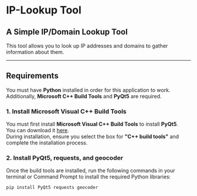 # IP-Lookup Tool


## A Simple IP/Domain Lookup Tool

This tool allows you to look up IP addresses and domains to gather information about them.

---

## Requirements

You must have **Python** installed in order for this application to work. Additionally, **Microsoft C++ Build Tools** and **PyQt5** are required.

### 1. Install **Microsoft Visual C++ Build Tools**

You must first install **Microsoft Visual C++ Build Tools** to install **PyQt5**.  
You can download it [here](https://visualstudio.microsoft.com/visual-cpp-build-tools/).  
During installation, ensure you select the box for **"C++ build tools"** and complete the installation process.

### 2. Install **PyQt5**, **requests**, and **geocoder**

Once the build tools are installed, run the following commands in your terminal or Command Prompt to install the required Python libraries:

```bash
pip install PyQt5 requests geocoder
